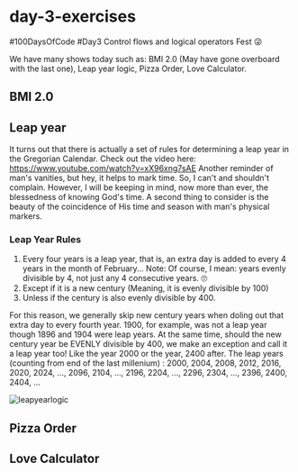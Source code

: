 # day-3-exercises
#100DaysOfCode #Day3 Control flows and logical operators Fest 😜

We have many shows today such as:
BMI 2.0 (May have gone overboard with the last one), Leap year logic, Pizza Order, Love Calculator.

## BMI 2.0 

## Leap year

It turns out that there is actually a set of rules for determining a leap year in the Gregorian Calendar. Check out the video here: https://www.youtube.com/watch?v=xX96xng7sAE 
Another reminder of man's vanities, but hey, it helps to mark time. So, I can't and shouldn't complain. However, I will be keeping in mind, now more than ever, the blessedness of knowing God's time. A second thing to consider is the beauty of the coincidence of His time and season with man's physical markers. 

### Leap Year Rules
1. Every four years is a leap year, that is, an extra day is added to every 4 years in the month of February...
    Note: Of course, I mean: years evenly divisible by 4, not just any 4 consecutive years. 🙄
2. Except if it is a new century (Meaning, it is evenly divisible by 100)
3. Unless if the century is also evenly divisible by 400.

For this reason, we generally skip new century years when doling out that extra day to every fourth year. 1900, for example, was not a leap year though 1896 and 1904 were leap years.
At the same time, should the new century year be EVENLY divisible by 400, we make an exception and call it a leap year too! Like the year 2000 or the year, 2400 after.
The leap years (counting from end of the last millenium) : 2000, 2004, 2008, 2012, 2016, 2020, 2024, ..., 2096, 2104, ..., 2196, 2204, ..., 2296, 2304, ..., 2396, 2400, 2404, ...

![leapyearlogic](https://user-images.githubusercontent.com/92851998/211305097-dae445e9-4485-427c-b532-1ea2a932c15d.jpg)

## Pizza Order

## Love Calculator
